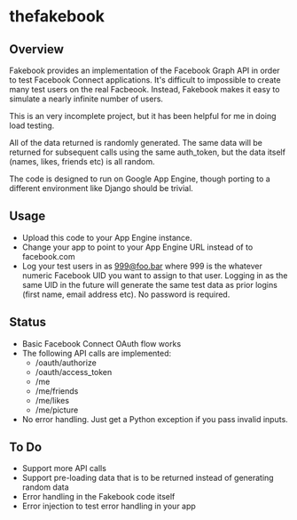 # thefakebook
## Overview

Fakebook provides an implementation of the Facebook Graph API in order to test Facebook Connect applications. It's difficult to impossible to create many test users on the real Facbeook. Instead, Fakebook makes it easy to simulate a nearly infinite number of users.

This is an very incomplete project, but it has been helpful for me in doing load testing.

All of the data returned is randomly generated. The same data will be returned for subsequent calls using the same auth_token, but the data itself (names, likes, friends etc) is all random.

The code is designed to run on Google App Engine, though porting to a different environment like Django should be trivial.

## Usage

* Upload this code to your App Engine instance.
* Change your app to point to your App Engine URL instead of to facebook.com
* Log your test users in as 999@foo.bar where 999 is the whatever numeric Facebook UID you want to assign to that user. Logging in as the same UID in the future will generate the same test data as prior logins (first name, email address etc). No password is required.


## Status

* Basic Facebook Connect OAuth flow works
* The following API calls are implemented:
  * /oauth/authorize
  * /oauth/access_token
  * /me
  * /me/friends
  * /me/likes
  * /me/picture
* No error handling. Just get a Python exception if you pass invalid inputs.

## To Do
* Support more API calls
* Support pre-loading data that is to be returned instead of generating random data
* Error handling in the Fakebook code itself
* Error injection to test error handling in your app
